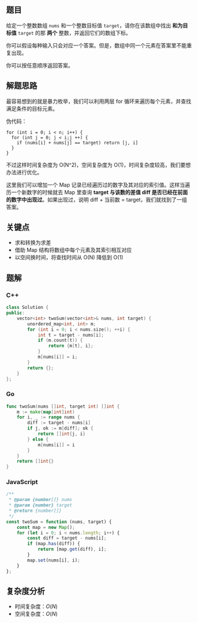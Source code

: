 ## 题目

给定一个整数数组 `nums` 和一个整数目标值 `target`，请你在该数组中找出 **和为目标值** `target`  的那 **两个** 整数，并返回它们的数组下标。

你可以假设每种输入只会对应一个答案。但是，数组中同一个元素在答案里不能重复出现。

你可以按任意顺序返回答案。

## 解题思路

最容易想到的就是暴力枚举，我们可以利用两层 for 循环来遍历每个元素，并查找满足条件的目标元素。

伪代码：

```
for (int i = 0; i < n; i++) {
  for (int j = 0; j < i;j ++) {
    if (nums[i] + nums[j] == target) return [j, i]
  }
}
```

不过这样时间复杂度为 O(N^2)，空间复杂度为 O(1)，时间复杂度较高，我们要想办法进行优化。

这里我们可以增加一个 Map 记录已经遍历过的数字及其对应的索引值。这样当遍历一个新数字的时候就去 Map 里查询 **target 与该数的差值 diff 是否已经在前面的数字中出现过**。如果出现过，说明 diff + 当前数 = target，我们就找到了一组答案。

## 关键点

- 求和转换为求差
- 借助 Map 结构将数组中每个元素及其索引相互对应
- 以空间换时间，将查找时间从 O(N) 降低到 O(1)

## 题解

### C++

```C++
class Solution {
public:
    vector<int> twoSum(vector<int>& nums, int target) {
        unordered_map<int, int> m;
        for (int i = 0; i < nums.size(); ++i) {
            int t = target - nums[i];
            if (m.count(t)) {
                return {m[t], i};
            }
            m[nums[i]] = i;
        }
        return {};
    }
};
```

### Go

```Go
func twoSum(nums []int, target int) []int {
    m := make(map[int]int)
    for i, _ := range nums {
        diff := target - nums[i]
        if j, ok := m[diff]; ok {
            return []int{j, i}
        } else {
            m[nums[i]] = i
        }
    }
    return []int{}
}
```

### JavaScript

```JavaScript
/**
 * @param {number[]} nums
 * @param {number} target
 * @return {number[]}
 */
const twoSum = function (nums, target) {
    const map = new Map();
    for (let i = 0; i < nums.length; i++) {
        const diff = target - nums[i];
        if (map.has(diff)) {
            return [map.get(diff), i];
        }
        map.set(nums[i], i);
    }
};
```

## 复杂度分析

- 时间复杂度：$O(N)$
- 空间复杂度：$O(N)$
